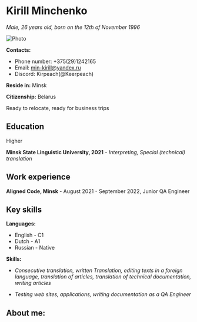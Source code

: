 # Kirill Minchenko 
*Male, 26 years old, born on the 12th of November 1996*

![Photo](F:\Photos\DSC_0147.jpg)

**Contacts:** 
* Phone number: +375(29)1242165
* Email: min-kirill@yandex.ru
* Discord: Kirpeach(@Keerpeach)


**Reside in:** Minsk

**Citizenship:** Belarus

Ready to relocate, ready for business trips

## Education
Higher

**Minsk State Linguistic University, 2021** - *Interpreting, Special (technical) translation*

## Work experience
**Aligned Code, Minsk** - August 2021 - September 2022, Junior QA Engineer

## Key skills
**Languages:**
* English - C1
* Dutch - A1
* Russian - Native

**Skills:**
 * *Consecutive translation, written Translation, editing texts in a foreign language, translation of articles, translation of technical documentation, writing articles*

 * *Testing web sites, applications, writing documentation as a QA Engineer*

 ## About me:
 
